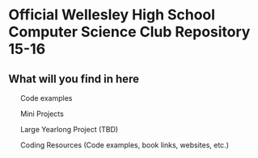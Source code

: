 <h1>Official Wellesley High School Computer Science Club Repository 15-16</h1>
<h2>What will you find in here </h2>
<ul>Code examples</ul>
<ul>Mini Projects</ul>
<ul>Large Yearlong Project (TBD)</ul>
<ul>Coding Resources (Code examples, book links, websites, etc.)</ul>

